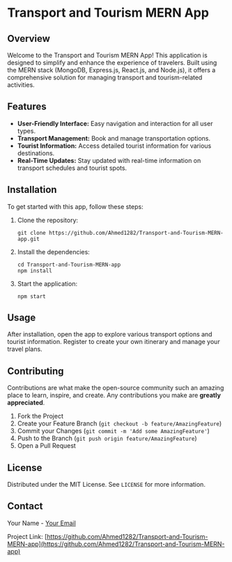 # Transport and Tourism MERN App

## Overview
Welcome to the Transport and Tourism MERN App! This application is designed to simplify and enhance the experience of travelers. Built using the MERN stack (MongoDB, Express.js, React.js, and Node.js), it offers a comprehensive solution for managing transport and tourism-related activities.

## Features
- **User-Friendly Interface:** Easy navigation and interaction for all user types.
- **Transport Management:** Book and manage transportation options.
- **Tourist Information:** Access detailed tourist information for various destinations.
- **Real-Time Updates:** Stay updated with real-time information on transport schedules and tourist spots.

## Installation

To get started with this app, follow these steps:

1. Clone the repository:
   ```
   git clone https://github.com/Ahmed1282/Transport-and-Tourism-MERN-app.git
   ```
2. Install the dependencies:
   ```
   cd Transport-and-Tourism-MERN-app
   npm install
   ```
3. Start the application:
   ```
   npm start
   ```

## Usage
After installation, open the app to explore various transport options and tourist information. Register to create your own itinerary and manage your travel plans.

## Contributing
Contributions are what make the open-source community such an amazing place to learn, inspire, and create. Any contributions you make are **greatly appreciated**.

1. Fork the Project
2. Create your Feature Branch (`git checkout -b feature/AmazingFeature`)
3. Commit your Changes (`git commit -m 'Add some AmazingFeature'`)
4. Push to the Branch (`git push origin feature/AmazingFeature`)
5. Open a Pull Request

## License
Distributed under the MIT License. See `LICENSE` for more information.

## Contact
Your Name - [Your Email](mailto:your-email@example.com)

Project Link: [https://github.com/Ahmed1282/Transport-and-Tourism-MERN-app](https://github.com/Ahmed1282/Transport-and-Tourism-MERN-app)

